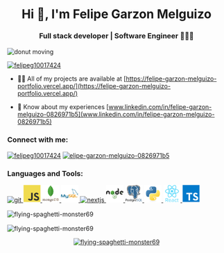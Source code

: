 
<h1 align="center">Hi 👋, I'm Felipe Garzon Melguizo</h1>  <h3 align="center">Full stack developer | Software Engineer 🧑🏻‍💻</h3>
<img align="center" src="https://miro.medium.com/v2/resize:fit:1100/format:webp/1*qUJmYvNxthHTvAErWMnP_A.gif" 
 height="250" alt="donut moving"  width="500"  />


<p align="left"> <a href="https://twitter.com/felipeg10017424" target="blank"><img src="https://img.shields.io/twitter/follow/felipeg10017424?logo=twitter&style=for-the-badge" alt="felipeg10017424" /></a> </p>  
  
- 👨‍💻 All of my projects are available at [https://felipe-garzon-melguizo-portfolio.vercel.app/](https://felipe-garzon-melguizo-portfolio.vercel.app/)  
  
- 📄 Know about my experiences [www.linkedin.com/in/felipe-garzon-melguizo-0826971b5](www.linkedin.com/in/felipe-garzon-melguizo-0826971b5)  
  
<h3 align="left">Connect with me:</h3>  
<p align="left">  
<a href="https://twitter.com/felipeg10017424" target="blank"><img align="center" src="https://raw.githubusercontent.com/rahuldkjain/github-profile-readme-generator/master/src/images/icons/Social/twitter.svg" alt="felipeg10017424" height="30" width="40" /></a>  
<a href="https://linkedin.com/in/elipe-garzon-melguizo-0826971b5" target="blank"><img align="center" src="https://raw.githubusercontent.com/rahuldkjain/github-profile-readme-generator/master/src/images/icons/Social/linked-in-alt.svg" alt="elipe-garzon-melguizo-0826971b5" height="30" width="40" /></a>  
</p>  
  
<h3 align="left">Languages and Tools:</h3>  
<p align="left"> <a href="https://git-scm.com/" target="_blank" rel="noreferrer"> <img src="https://www.vectorlogo.zone/logos/git-scm/git-scm-icon.svg" alt="git" width="40" height="40"/> </a> <a href="https://developer.mozilla.org/en-US/docs/Web/JavaScript" target="_blank" rel="noreferrer"> <img src="https://raw.githubusercontent.com/devicons/devicon/master/icons/javascript/javascript-original.svg" alt="javascript" width="40" height="40"/> </a> <a href="https://www.mongodb.com/" target="_blank" rel="noreferrer"> <img src="https://raw.githubusercontent.com/devicons/devicon/master/icons/mongodb/mongodb-original-wordmark.svg" alt="mongodb" width="40" height="40"/> </a> <a href="https://www.mysql.com/" target="_blank" rel="noreferrer"> <img src="https://raw.githubusercontent.com/devicons/devicon/master/icons/mysql/mysql-original-wordmark.svg" alt="mysql" width="40" height="40"/> </a> <a href="https://nextjs.org/" target="_blank" rel="noreferrer"> <img src="https://cdn.worldvectorlogo.com/logos/nextjs-2.svg" alt="nextjs" width="40" height="40"/> </a> <a href="https://nodejs.org" target="_blank" rel="noreferrer"> <img src="https://raw.githubusercontent.com/devicons/devicon/master/icons/nodejs/nodejs-original-wordmark.svg" alt="nodejs" width="40" height="40"/> </a> <a href="https://www.postgresql.org" target="_blank" rel="noreferrer"> <img src="https://raw.githubusercontent.com/devicons/devicon/master/icons/postgresql/postgresql-original-wordmark.svg" alt="postgresql" width="40" height="40"/> </a> <a href="https://www.python.org" target="_blank" rel="noreferrer"> <img src="https://raw.githubusercontent.com/devicons/devicon/master/icons/python/python-original.svg" alt="python" width="40" height="40"/> </a> <a href="https://reactjs.org/" target="_blank" rel="noreferrer"> <img src="https://raw.githubusercontent.com/devicons/devicon/master/icons/react/react-original-wordmark.svg" alt="react" width="40" height="40"/> </a> <a href="https://www.typescriptlang.org/" target="_blank" rel="noreferrer"> <img src="https://raw.githubusercontent.com/devicons/devicon/master/icons/typescript/typescript-original.svg" alt="typescript" width="40" height="40"/> </a> </p>  
  
<p><img align="center" src="https://github-readme-stats.vercel.app/api/top-langs?username=flying-spaghetti-monster69&show_icons=true&theme=highcontrast&locale=en&layout=compact" alt="flying-spaghetti-monster69" /></p>  
  
<p><img align="center" src="https://github-readme-streak-stats.herokuapp.com/?user=flying-spaghetti-monster69&theme=highcontrast" alt="flying-spaghetti-monster69" /></p>

<p align="center"> <a href="https://github.com/ryo-ma/github-profile-trophy"><img src="https://github-profile-trophy.vercel.app/?username=flying-spaghetti-monster69" alt="flying-spaghetti-monster69" /></a> </p>  
